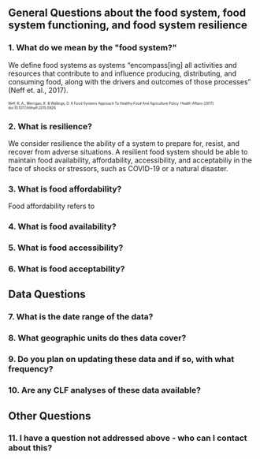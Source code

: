 
## General Questions about the food system, food system functioning, and food system resilience

### 1. What do we mean by the "food system?"

We define food systems as systems “encompass[ing] all activities and resources that contribute to and influence producing, distributing, and consuming food, along with the drivers and outcomes of those processes” (Neff et. al., 2017). 

<span style="font-size:.5em;">Neff, R. A., Merrigan, K. & Wallinga, D. A Food Systems Approach To Healthy Food And Agriculture Policy. Health Affairs (2017) doi:10.1377/hlthaff.2015.0926.</span>

###  2. What is resilience?

We consider resilience the ability of a system to prepare for, resist, and recover from adverse situations. A resilient food system should be able to maintain food availability, affordability, accessibility, and acceptabiliy in the face of shocks or stressors, such as COVID-19 or a natural disaster.

### 3. What is food affordability?

Food affordability refers to 

### 4. What is food availability? 

### 5. What is  food accessibility?

### 6. What is food acceptability?


## Data Questions

### 7. What is the date range of the data?

### 8. What geographic units do thes data cover?

### 9. Do you plan on updating these data and if so, with what frequency?

### 10. Are any CLF analyses of these data available?

 
## Other Questions

### 11. I have a question not addressed above - who can I contact about this?
